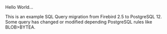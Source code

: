 Hello World...

This is an example SQL Query migration from Firebird 2.5 to PostgreSQL 12.
Some query has changed or modified depending PostgreSQL rules like BLOB>BYTEA.
